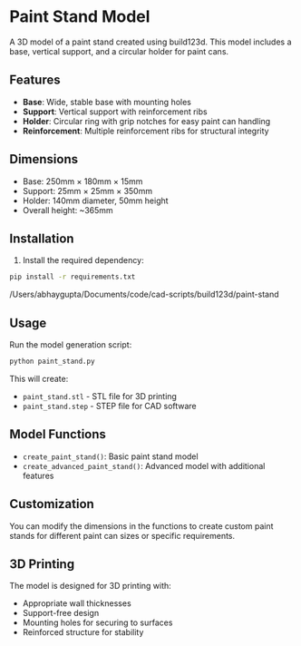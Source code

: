 # Paint Stand Model

A 3D model of a paint stand created using build123d. This model includes a base, vertical support, and a circular holder for paint cans.

## Features

- **Base**: Wide, stable base with mounting holes
- **Support**: Vertical support with reinforcement ribs
- **Holder**: Circular ring with grip notches for easy paint can handling
- **Reinforcement**: Multiple reinforcement ribs for structural integrity

## Dimensions

- Base: 250mm × 180mm × 15mm
- Support: 25mm × 25mm × 350mm
- Holder: 140mm diameter, 50mm height
- Overall height: ~365mm

## Installation

1. Install the required dependency:
```bash
pip install -r requirements.txt
```

/Users/abhaygupta/Documents/code/cad-scripts/build123d/paint-stand

## Usage

Run the model generation script:
```bash
python paint_stand.py
```

This will create:
- `paint_stand.stl` - STL file for 3D printing
- `paint_stand.step` - STEP file for CAD software

## Model Functions

- `create_paint_stand()`: Basic paint stand model
- `create_advanced_paint_stand()`: Advanced model with additional features

## Customization

You can modify the dimensions in the functions to create custom paint stands for different paint can sizes or specific requirements.

## 3D Printing

The model is designed for 3D printing with:
- Appropriate wall thicknesses
- Support-free design
- Mounting holes for securing to surfaces
- Reinforced structure for stability 
